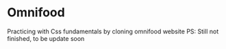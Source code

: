 # Omnifood
 Practicing with Css fundamentals by cloning omnifood website
 PS: Still not finished, to be update soon
